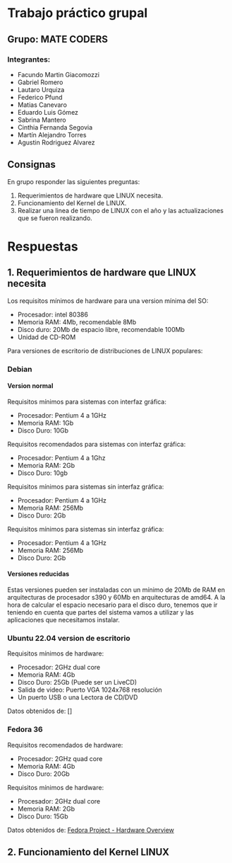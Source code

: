 # Trabajo práctico grupal
## Grupo: MATE CODERS

### Integrantes:

- Facundo Martin Giacomozzi
- Gabriel Romero
- Lautaro Urquiza
- Federico Pfund
- Matias Canevaro
- Eduardo Luis Gómez
- Sabrina Mantero
- Cinthia Fernanda Segovia
- Martín Alejandro Torres
- Agustin Rodriguez Alvarez

## Consignas
En grupo responder las siguientes preguntas:
1. Requerimientos de hardware que LINUX necesita.
2. Funcionamiento del Kernel de LINUX.
3. Realizar una linea de tiempo de LINUX con el año y las actualizaciones que se fueron realizando.

# Respuestas

## 1. Requerimientos de hardware que LINUX necesita

Los requisitos mínimos de hardware para una version mínima del SO:
- Procesador: intel 80386
- Memoria RAM: 4Mb, recomendable 8Mb
- Disco duro: 20Mb de espacio libre, recomendable 100Mb
- Unidad de CD-ROM

Para versiones de escritorio de distribuciones de LINUX populares:

### Debian


#### Version normal
Requisitos mínimos para sistemas con interfaz gráfica:
- Procesador: Pentium 4 a 1GHz
- Memoria RAM: 1Gb
- Disco Duro: 10Gb

Requisitos recomendados para sistemas con interfaz gráfica:
- Procesador: Pentium 4 a 1Ghz
- Memoria RAM: 2Gb
- Disco Duro: 10gb

Requisitos mínimos para sistemas sin interfaz gráfica:
- Procesador: Pentium 4 a 1GHz
- Memoria RAM: 256Mb
- Disco Duro: 2Gb

Requisitos mínimos para sistemas sin interfaz gráfica:
- Procesador: Pentium 4 a 1GHz
- Memoria RAM: 256Mb
- Disco Duro: 2Gb

#### Versiones reducidas
Estas versiones pueden ser instaladas con un mínimo de 20Mb de RAM en arquitecturas de procesador s390 y 60Mb en arquitecturas de amd64. A la hora de calcular el espacio necesario para el disco duro, tenemos que ir teniendo en cuenta que partes del sistema vamos a utilizar y las aplicaciones que necesitamos instalar.

### Ubuntu 22.04 version de escritorio

Requisitos mínimos de hardware:
- Procesador: 2GHz dual core
- Memoria RAM: 4Gb
- Disco Duro: 25Gb (Puede ser un LiveCD)
- Salida de video: Puerto VGA 1024x768 resolución
- Un puerto USB o una Lectora de CD/DVD

Datos obtenidos de: []
### Fedora 36

Requisitos recomendados de hardware:
- Procesador: 2GHz quad core
- Memoria RAM: 4Gb
- Disco Duro: 20Gb

Requisitos mínimos de hardware:
- Procesador: 2GHz dual core
- Memoria RAM: 2Gb
- Disco Duro: 15Gb

Datos obtenidos de: [Fedora Project - Hardware Overview](https://docs.fedoraproject.org/en-US/fedora/latest/release-notes/welcome/Hardware_Overview/)

## 2. Funcionamiento del Kernel LINUX





